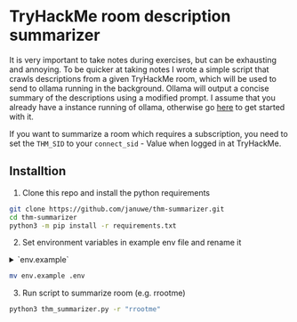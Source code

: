 # TryHackMe room description summarizer

It is very important to take notes during exercises, but can be exhausting and annoying. To be quicker at taking notes I wrote a simple script that crawls descriptions from a given TryHackMe room, which will be used to send to ollama running in the background. Ollama will output a concise summary of the descriptions using a modified prompt.
I assume that you already have a instance running of ollama, otherwise go [here](https://github.com/ollama/ollama) to get started with it.

If you want to summarize a room which requires a subscription, you need to set the `THM_SID` to your `connect_sid` - Value when logged in at TryHackMe.


## Installtion

1. Clone this repo and install the python requirements
```sh
git clone https://github.com/januwe/thm-summarizer.git
cd thm-summarizer
python3 -m pip install -r requirements.txt
```

2. Set environment variables in example env file and rename it
<details>
<summary>`env.example`</summary>

```sh
# TryHackMe vars
THM_SID="" # optional - only needed if you want to summarize a paid room

# Ollama vars
OLLAMA_URL="" # e.g. "http://localhost:11434"
OLLAMA_MODEL="" # e.g. "llama3.1"
```

</details>

```sh
mv env.example .env
```

3. Run script to summarize room (e.g. rrootme)
```sh
python3 thm_summarizer.py -r "rrootme"
```
